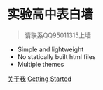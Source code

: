 
# 实验高中表白墙

> 请联系QQ95011315上墙

- Simple and lightweight
- No statically built html files
- Multiple themes

[关于我](http://langjunjie.cn/)
[Getting Started](#docsify)
